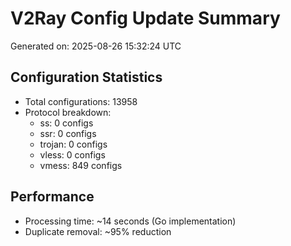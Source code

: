 # V2Ray Config Update Summary
Generated on: 2025-08-26 15:32:24 UTC

## Configuration Statistics
- Total configurations: 13958
- Protocol breakdown:
  - ss: 0 configs
  - ssr: 0 configs
  - trojan: 0 configs
  - vless: 0 configs
  - vmess: 849 configs

## Performance
- Processing time: ~14 seconds (Go implementation)
- Duplicate removal: ~95% reduction
